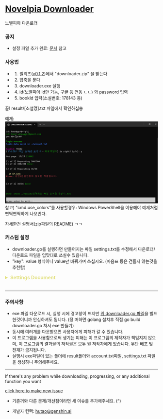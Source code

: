 # [Novelpia Downloader](https://github.com/taeseong14/N-down)

노벨피아 다운로더


### 공지

 - 설정 파일 추가 완료: [문서](#doc) 참고


### 사용법

 * 1. 릴리즈([v0.1.2](https://github.com/taeseong14/N-down/releases/tag/v0.1.2))에서 "downloader.zip" 을 받는다
 * 2. 압축을 푼다
 * 3. downloader.exe 실행
 * 4. id(노벨피아 id만 가능, 구글 등 연동 ㄴㄴ) 와 password 입력
 * 5. bookId 입력(소설번호: 178143 등)

끝!
result/[소설명].txt 파일에서 확인하십숑

예제:
![예제](Example.png)
참고) "cmd.use_colors"를 사용할경우: Windows PowerShell을 이용해야 예제처럼 빤딱빤딱하게 나오빈다.

자세한건 설명서(zip파일의 README) ㄱㄱ

### 커스텀 설정

 - downloader.go를 실행하면 만들어지는 파일 settings.txt를 수정해서 다운로더/다운로드 파일을 입맛대로 쓰실수 있읍니다.
 - "key": value 형식이니 value만 바꿔가며 쓰십시오. (따옴표 등은 건들지 않는것을 추천함)

<details id="doc">
<summary style="font-size: 16px; font-weight: bold; cursor: pointer; margin-bottom: 20px; color: #e3e182;">Settings Document</summary>
<div>

> "account.auto_login": Boolean (true | false)
 - 자동 로그인 여부. 꺼져있다면(false) account 파일도 생성되지 않습니다.
 - Default: true

> "account.auto_login_file": String ("~~")
 - 로그인 정보 (id, pw)가 저장되는 파일명(혹은 루트)
 - Default: "account.txt"

> "account.default_mail": String ("@~~")
 - 로그인시 id가 @를 포함하지 않을 때 자동으로 뒤에 붙이는 문자열. (예제의 초록색 두번째줄 참고)
 - Default: "@gmail.com"

> "cmd.check_with_yn": Boolean (true | false)
 - bookId를 입력했을때 맞냐고 체크하는 부분 추가
 - Default: true

> "cmd.exit_when_finish": Boolean (true | false)
 - 한 소설 다운로드가 끝난 후 자동으로 exe파일 종료 여부
 - 한번 받을때 연속으로 많이 다운로드한다면 꺼놓는걸 추천
 - Default: true

> "cmd.max_try_per_episode": Number (123~)
 - 한 화당 최대 http 요청을 시도하는 횟수
 - 안건드는거 추천
 - Default: 5

> "cmd.use_colors": Boolean (true | false)
 - 자기가 예쁜 색은 보고싶지 않다, 혹은 powershell을 어떻게 연결하는지 모르겠다, 혹은 귀찮다 하시면 이거 끄시면 됨. <-]34 이런거 안나옵니다.
 - Default: true

> "result.image_display": Boolean (true | false)
 - 결과 텍스트파일에 이미지 링크 추가 여부
 - Default: true

> "result.image_format": String ("~~")
 - 이미지 링크 포멧 형식
 - query: ${link} 이미지 링크
 - Default: "[이미지: ${link}]" // -> [이미지: http://image.novelpia.com]

> "result.directory_name": String ("~~")
 - 결과 텍스트 파일들이 저장되는 폴더명, 혹은 루트
 - Default: "result" // -> ./result/~~.txt로 저장

> "result.file_name": String ("~~")
 - 결과 파일의 제목. txt파일로 저장되길 원하신다면 .txt를 붙이는걸 잊지 마세요.
 - query: ${title} 제목 | ${author} 작가
 - Default: "${title}.txt"

> "result.space_between_episodes": String ("~~")
 - 회차 사이에 추가하는 문자?
 - Default: "\n\n\n\n\n\n\n\n\n\n"

</div>
</details>

---

### 주의사항

 - exe 파일 다운로드 시, 실행 시에 경고창이 뜨지만 [위 downloader.go 파일](./downloader.go)을 빌드한것이니까 안심하셔도 됩니다. (정 머하면 golang 설치후 직접 go build downloader.go 쳐서 exe 만들기)
 - 동시에 여러개를 다운받으면 사용자에게 피해가 갈 수 있습니다.
 - 이 프로그램을 사용함으로써 생기는 피해는 이 프로그램의 제작자가 책임지지 않으며, 이 프로그램의 결과물의 저작권은 모두 원 저작자에게 있습니다. 무단 배포 및 전재가 금지됩니다.
 - 실행시 exe파일이 있는 폴더에 result폴더와 account.txt파일, settings.txt 파일을 생성하니 주의해주세요.


---


If there's any problem while downloading, progressing, or any additional function you want

[click here to make new issue](https://github.com/taeseong14/N-down/issues/new)

 + 기존꺼와 다른 문제/개선점이라면 새 이슈를 추가해주세요. (^)

 + 개발자 컨택: hutao@genshin.ai

